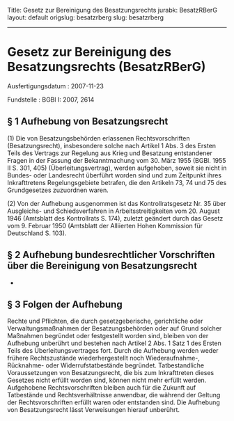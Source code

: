 Title: Gesetz zur Bereinigung des Besatzungsrechts
jurabk: BesatzRBerG
layout: default
origslug: besatzrberg
slug: besatzrberg

---

# Gesetz zur Bereinigung des Besatzungsrechts (BesatzRBerG)

Ausfertigungsdatum
:   2007-11-23

Fundstelle
:   BGBl I: 2007, 2614


## § 1 Aufhebung von Besatzungsrecht

(1) Die von Besatzungsbehörden erlassenen Rechtsvorschriften
(Besatzungsrecht), insbesondere solche nach Artikel 1 Abs. 3 des
Ersten Teils des Vertrags zur Regelung aus Krieg und Besatzung
entstandener Fragen in der Fassung der Bekanntmachung vom 30. März
1955 (BGBl. 1955 II S. 301, 405) (Überleitungsvertrag), werden
aufgehoben, soweit sie nicht in Bundes- oder Landesrecht überführt
worden sind und zum Zeitpunkt ihres Inkrafttretens Regelungsgebiete
betrafen, die den Artikeln 73, 74 und 75 des Grundgesetzes zuzuordnen
waren.

(2) Von der Aufhebung ausgenommen ist das Kontrollratsgesetz Nr. 35
über Ausgleichs- und Schiedsverfahren in Arbeitsstreitigkeiten vom 20.
August 1946 (Amtsblatt des Kontrollrats S. 174), zuletzt geändert
durch das Gesetz vom 9. Februar 1950 (Amtsblatt der Alliierten Hohen
Kommission für Deutschland S. 103).


## § 2 Aufhebung bundesrechtlicher Vorschriften über die Bereinigung von Besatzungsrecht

-


## § 3 Folgen der Aufhebung

Rechte und Pflichten, die durch gesetzgeberische, gerichtliche oder
Verwaltungsmaßnahmen der Besatzungsbehörden oder auf Grund solcher
Maßnahmen begründet oder festgestellt worden sind, bleiben von der
Aufhebung unberührt und bestehen nach Artikel 2 Abs. 1 Satz 1 des
Ersten Teils des Überleitungsvertrages fort. Durch die Aufhebung
werden weder frühere Rechtszustände wiederhergestellt noch
Wiederaufnahme-, Rücknahme- oder Widerrufstatbestände begründet.
Tatbestandliche Voraussetzungen von Besatzungsrecht, die bis zum
Inkrafttreten dieses Gesetzes nicht erfüllt worden sind, können nicht
mehr erfüllt werden. Aufgehobene Rechtsvorschriften bleiben auch für
die Zukunft auf Tatbestände und Rechtsverhältnisse anwendbar, die
während der Geltung der Rechtsvorschriften erfüllt waren oder
entstanden sind. Die Aufhebung von Besatzungsrecht lässt Verweisungen
hierauf unberührt.

